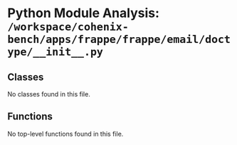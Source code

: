# Python Module Analysis: `/workspace/cohenix-bench/apps/frappe/frappe/email/doctype/__init__.py`

## Classes

No classes found in this file.


## Functions

No top-level functions found in this file.
